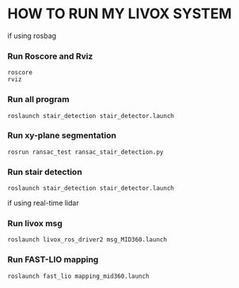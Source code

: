 # HOW TO RUN MY LIVOX SYSTEM

if using rosbag
### Run Roscore and Rviz
```
roscore
rviz
```

### Run all program
```
roslaunch stair_detection stair_detector.launch
```

### Run xy-plane segmentation
```
rosrun ransac_test ransac_stair_detection.py
```
### Run stair detection
```
roslaunch stair_detection stair_detector.launch
```


if using real-time lidar
### Run livox msg
```
roslaunch livox_ros_driver2 msg_MID360.launch
```
### Run FAST-LIO mapping
```
roslaunch fast_lio mapping_mid360.launch
```

